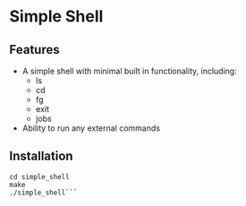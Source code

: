 Simple Shell
============

## Features

* A simple shell with minimal built in functionality, including:
    * ls
    * cd
    * fg
    * exit
    * jobs
* Ability to run any external commands



## Installation

```git clone git@github.com:jasondias9/simple_shell.git
cd simple_shell
make
./simple_shell```
